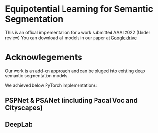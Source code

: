 # Equipotential Learning for Semantic Segmentation

This is an offical implementation for a work submitted AAAI 2022 (Under review)
You can download all models in our paper at [Google drive](https://drive.google.com/drive/folders/1KJmzhPK1aFe-BWU5pz2Alv9B-N9RBG3C?usp=sharing)

# Acknowlegements 
Our work is an add-on approach and can be pluged into existing deep semantic segmentation models.

We achieved below PyTorch implementations:
## PSPNet & PSANet (including Pacal Voc and Cityscapes)
## DeepLab
 
